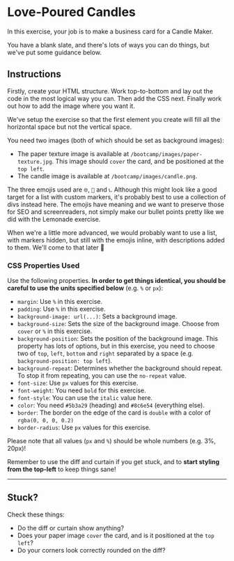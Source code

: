 # Love-Poured Candles

In this exercise, your job is to make a business card for a Candle Maker.

You have a blank slate, and there's lots of ways you can do things, but we've put some guidance below.

## Instructions

Firstly, create your HTML structure. Work top-to-bottom and lay out the code in the most logical way you can. Then add the CSS next. Finally work out how to add the image where you want it.

We've setup the exercise so that the first element you create will fill all the horizontal space but not the vertical space.

You need two images (both of which should be set as background images):

- The paper texture image is available at `/bootcamp/images/paper-texture.jpg`. This image should `cover` the card, and be positioned at the `top left`.
- The candle image is available at `/bootcamp/images/candle.png`.

The three emojis used are `🌐`, `📧` and `📞`.
Although this might look like a good target for a list with custom markers, it's probably best to use a collection of divs instead here.
The emojis have meaning and we want to preserve those for SEO and screenreaders, not simply make our bullet points pretty like we did with the Lemonade exercise.

When we're a little more advanced, we would probably want to use a list, with markers hidden, but still with the emojis inline, with descriptions added to them. We'll come to that later 🙂

### CSS Properties Used

Use the following properties. **In order to get things identical, you should be careful to use the units specified below** (e.g. `%` or `px`):

- `margin`: Use `%` in this exercise.
- `padding`: Use `%` in this exercise.
- `background-image: url(...)`: Sets a background image.
- `background-size`: Sets the size of the background image. Choose from `cover` or `%` in this exercise.
- `background-position`: Sets the position of the background image. This property has lots of options, but in this exercise, you need to choose two of `top`, `left`, `bottom` and `right` separated by a space (e.g. `background-position: top left`).
- `background-repeat`: Determines whether the background should repeat. To stop it from repeating, you can use the `no-repeat` value.
- `font-size`: Use `px` values for this exercise.
- `font-weight`: You need `bold` for this exercise.
- `font-style`: You can use the `italic` value here.
- `color`: You need `#5b3a29` (heading) and `#8c6e54` (everything else).
- `border`: The border on the edge of the card is `double` with a color of `rgba(0, 0, 0, 0.2)`
- `border-radius`: Use `px` values for this exercise.

Please note that all values (`px` and `%`) should be whole numbers (e.g. 3%, 20px)!

Remember to use the diff and curtain if you get stuck, and to **start styling from the top-left** to keep things sane!

<hr class="mt-40 mb-32 border-borderColor5"/>

## Stuck?

Check these things:

- Do the diff or curtain show anything?
- Does your paper image `cover` the card, and is it positioned at the `top left`?
- Do your corners look correctly rounded on the diff?
